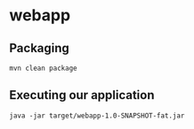 webapp
===============

## Packaging

```shell
mvn clean package
```

## Executing our application

```shell
java -jar target/webapp-1.0-SNAPSHOT-fat.jar
```
